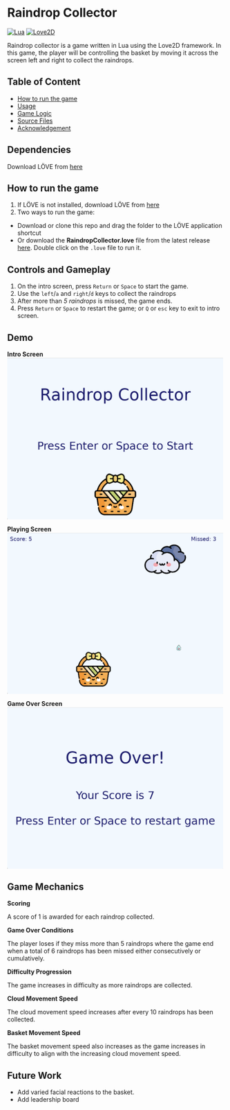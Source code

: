 # Raindrop Collector

[![Lua](https://img.shields.io/badge/-Lua-2C2D72?logo=lua&logoColor=ffffff)]()
[![Love2D](https://img.shields.io/badge/-Love2D-EF223A?logo=heart&logoColor=ffffff)]()

Raindrop collector is a game written in Lua using the Love2D framework. In this game, the player will be controlling the basket by moving it across the screen left and right to collect the raindrops.

## Table of Content

- [How to run the game](#how-to-run-the-game)
- [Usage](#usage)
- [Game Logic](#game-logic)
- [Source Files](#source-files)
- [Acknowledgement](#acknowledgements)

## Dependencies

Download LÖVE from [here](https://love2d.org/)

## How to run the game

1. If LÖVE is not installed, download LÖVE from [here](https://love2d.org/)
2. Two ways to run the game:

- Download or clone this repo and drag the folder to the LÖVE application shortcut
- Or download the **RaindropCollector.love** file from the latest release [here](https://github.com/flora8heart/raindrop-collector/releases/tag/v.1.0.0). Double click on the `.love` file to run it.

## Controls and Gameplay

1. On the intro screen, press `Return` or `Space` to start the game.
2. Use the `left`/`a` and `right`/`d` keys to collect the raindrops
3. After more than _5 raindrops_ is missed, the game ends.
4. Press `Return` or `Space` to restart the game; or `Q` or `esc` key to exit to intro screen.

## Demo

**Intro Screen**
<br>
<img src="img/intro-screen.png" align="center" width="500">
<br>

**Playing Screen**
<br>
<img src="img/playing-screen.png" align="center" width="500">
<br>

**Game Over Screen**
<br>
<img src="img/gameover-screen.png" align="center" width="500">
<br>

## Game Mechanics

**Scoring**

A score of 1 is awarded for each raindrop collected.

**Game Over Conditions**

The player loses if they miss more than 5 raindrops where the game end when a total of 6 raindrops has been missed either consecutively or cumulatively.

**Difficulty Progression**

The game increases in difficulty as more raindrops are collected.

**Cloud Movement Speed**

The cloud movement speed increases after every 10 raindrops has been collected.

**Basket Movement Speed**

The basket movement speed also increases as the game increases in difficulty to align with the increasing cloud movement speed.

<!-- ## Source Files -->

## Future Work

- Add varied facial reactions to the basket.
- Add leadership board

<!-- ## Credits and Acknowledgements -->
